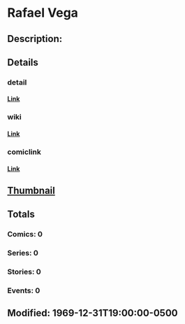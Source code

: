 # Rafael Vega
## Description: 
## Details
### detail
#### [Link](http://marvel.com/characters/2906/rafael_vega?utm_campaign=apiRef&utm_source=225578a89fc76f3d20fbffda5d17a88d)
### wiki
#### [Link](http://marvel.com/universe/Rafael%20Vega?utm_campaign=apiRef&utm_source=225578a89fc76f3d20fbffda5d17a88d)
### comiclink
#### [Link](http://marvel.com/comics/characters/1011280/rafael_vega?utm_campaign=apiRef&utm_source=225578a89fc76f3d20fbffda5d17a88d)
## [Thumbnail](http://i.annihil.us/u/prod/marvel/i/mg/b/40/image_not_available.jpg)
## Totals
### Comics: 0
### Series: 0
### Stories: 0
### Events: 0
## Modified: 1969-12-31T19:00:00-0500